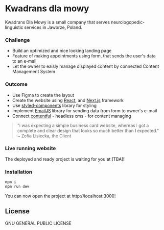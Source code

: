 # Kwadrans dla mowy

Kwadrans Dla Mowy is a small company that serves neurologopedic-linguistic services in Jaworze, Poland.

### Challenge

- Build an optimized and nice looking landing page
- Feature of making appointments using form, that sends the user's data to an e-mail
- Let the owner to eaisly manage displayed content by connected Content Management System

### Outcome

- Use Figma to create the layout
- Create the website using [React][react], and [Next.js][nextjs] framework
- Use [styled-components][styled-components] library for styling
- Implement [EmailJS][emailjs] library for sending data from form to owner's e-mail
- Connect [contentful][contentful] - headless cms - for content managing

> "I was expecting a simple business card website,
> whereas I got a complete and clear design
> that looks so much better than I expected."
> ~ Zofia Lisiecka, the Client

### Live running website

The deployed and ready project is waiting for you at [TBA]!

### Installation

```sh
npm i
npm run dev
```

You can now open the project at http://localhost:3000!

## License

GNU GENERAL PUBLIC LICENSE

[figma]: https://www.figma.com/
[react]: https://reactjs.org/
[nextjs]: https://nextjs.org/
[styled-components]: https://styled-components.com/
[emailjs]: https://www.emailjs.com/
[contentful]: https://www.contentful.com/
